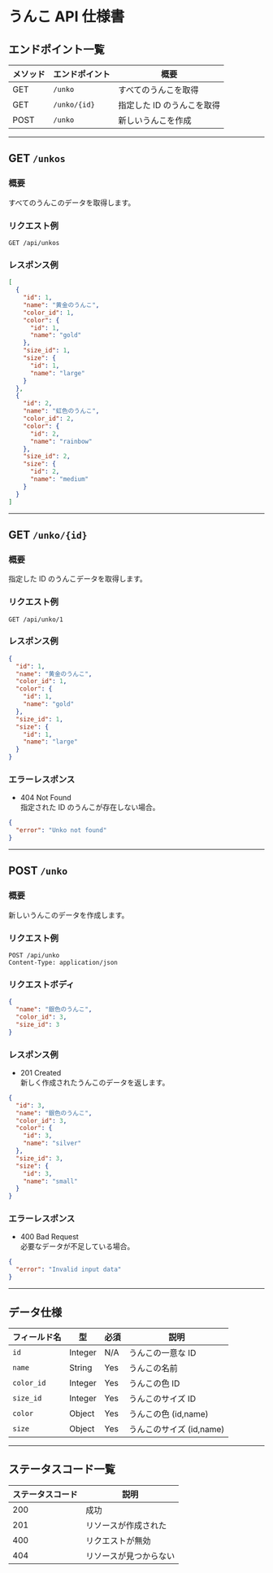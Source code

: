 # うんこ API 仕様書

## エンドポイント一覧

| メソッド | エンドポイント | 概要                       |
| -------- | -------------- | -------------------------- |
| GET      | `/unko`        | すべてのうんこを取得       |
| GET      | `/unko/{id}`   | 指定した ID のうんこを取得 |
| POST     | `/unko`        | 新しいうんこを作成         |

---

## GET `/unkos`

### 概要

すべてのうんこのデータを取得します。

### リクエスト例

```
GET /api/unkos
```

### レスポンス例

```json
[
  {
    "id": 1,
    "name": "黄金のうんこ",
    "color_id": 1,
    "color": {
      "id": 1,
      "name": "gold"
    },
    "size_id": 1,
    "size": {
      "id": 1,
      "name": "large"
    }
  },
  {
    "id": 2,
    "name": "虹色のうんこ",
    "color_id": 2,
    "color": {
      "id": 2,
      "name": "rainbow"
    },
    "size_id": 2,
    "size": {
      "id": 2,
      "name": "medium"
    }
  }
]
```

---

## GET `/unko/{id}`

### 概要

指定した ID のうんこデータを取得します。

### リクエスト例

```
GET /api/unko/1
```

### レスポンス例

```json
{
  "id": 1,
  "name": "黄金のうんこ",
  "color_id": 1,
  "color": {
    "id": 1,
    "name": "gold"
  },
  "size_id": 1,
  "size": {
    "id": 1,
    "name": "large"
  }
}
```

### エラーレスポンス

- 404 Not Found  
  指定された ID のうんこが存在しない場合。

```json
{
  "error": "Unko not found"
}
```

---

## POST `/unko`

### 概要

新しいうんこのデータを作成します。

### リクエスト例

```
POST /api/unko
Content-Type: application/json
```

### リクエストボディ

```json
{
  "name": "銀色のうんこ",
  "color_id": 3,
  "size_id": 3
}
```

### レスポンス例

- 201 Created  
  新しく作成されたうんこのデータを返します。

```json
{
  "id": 3,
  "name": "銀色のうんこ",
  "color_id": 3,
  "color": {
    "id": 3,
    "name": "silver"
  },
  "size_id": 3,
  "size": {
    "id": 3,
    "name": "small"
  }
}
```

### エラーレスポンス

- 400 Bad Request  
  必要なデータが不足している場合。

```json
{
  "error": "Invalid input data"
}
```

---

## データ仕様

| フィールド名 | 型      | 必須 | 説明                     |
| ------------ | ------- | ---- | ------------------------ |
| `id`         | Integer | N/A  | うんこの一意な ID        |
| `name`       | String  | Yes  | うんこの名前             |
| `color_id`   | Integer | Yes  | うんこの色 ID            |
| `size_id`    | Integer | Yes  | うんこのサイズ ID        |
| `color`      | Object  | Yes  | うんこの色 (id,name)     |
| `size`       | Object  | Yes  | うんこのサイズ (id,name) |

---

## ステータスコード一覧

| ステータスコード | 説明                   |
| ---------------- | ---------------------- |
| 200              | 成功                   |
| 201              | リソースが作成された   |
| 400              | リクエストが無効       |
| 404              | リソースが見つからない |
